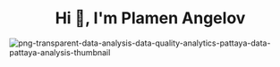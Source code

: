 <h1 align="center">Hi 👋, I'm Plamen Angelov</h1>




![png-transparent-data-analysis-data-quality-analytics-pattaya-data-pattaya-analysis-thumbnail](https://user-images.githubusercontent.com/113591133/192650676-4c3873c4-d0d2-4ae2-9dc8-ee962f603e08.png)
